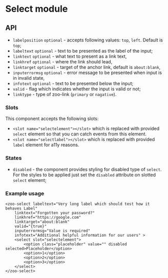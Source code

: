 # Select module

## API
- `labelposition` `optional` - accepts following values: `top`, `left`. Default is `top`;
- `labeltext` `optional` - text to be presented as the label of the input;
- `linktext` `optional` - what text to present as a link text,
- `linkhref` `optional` - where the link should lead,
- `linktarget` `optional` - target of the anchor link, default is `about:blank`,
- `inputerrormsg` `optional` - error message to be presented when input is in invalid state,
- `infotext` `optional` - text to be presented below the input;
- `valid` - flag which indicates whether the input is valid or not;
- `linktype` - type of zoo-link (`primary` or `nagative`).

### Slots
This component accepts the following slots:
- `<slot name="selectelement"></slot>` which is replaced with provided `select` element so that you can catch events from this element.        
- `<slot name="selectlabel"></slot>` which is replaced with provided `label` element for a11y reasons.

### States
- `disabled` - the component provides styling for disabled type of `select`. For the styles to be applied just set the `disabled` attribute on slotted `select` element;

### Example usage 
```
<zoo-select labeltext="Very long label which should test how it behaves Label" 
	linktext="Forgotten your password?"
	linkhref="https://google.com"
	linktarget="about:blank"
	valid="{true}"
	inputerrormsg="Value is required"
	infotext="Additional helpful information for our users" >
	<select slot="selectelement">
		<option class="placeholder" value="" disabled selected>Placeholder</option>
		<option>1</option>
		<option>2</option>
		<option>3</option>
	</select>
</zoo-select>
```